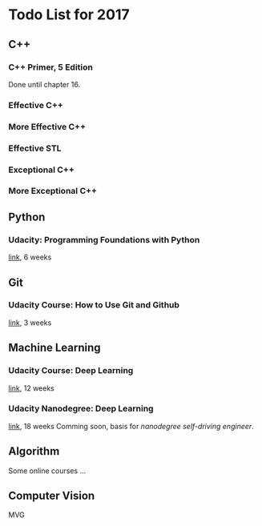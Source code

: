 # Todo List for 2017

## C++

###  C++ Primer, 5 Edition
Done until chapter 16.

### Effective C++

### More Effective C++

### Effective STL

### Exceptional C++

### More Exceptional C++



## Python

###  Udacity: Programming Foundations with Python

[link](https://cn.udacity.com/course/programming-foundations-with-python--ud036), 6 weeks

## Git

### Udacity Course: How to Use Git and Github

[link](https://cn.udacity.com/course/how-to-use-git-and-github--ud775), 3 weeks


## Machine Learning

### Udacity Course: Deep Learning

[link](https://cn.udacity.com/course/deep-learning--ud730), 12 weeks

### Udacity Nanodegree: Deep Learning

[link](https://cn.udacity.com/course/deep-learning-nanodegree-foundation--nd101), 18 weeks
Comming soon, basis for _nanodegree self-driving engineer_.


## Algorithm

Some online courses ...


## Computer Vision

MVG







